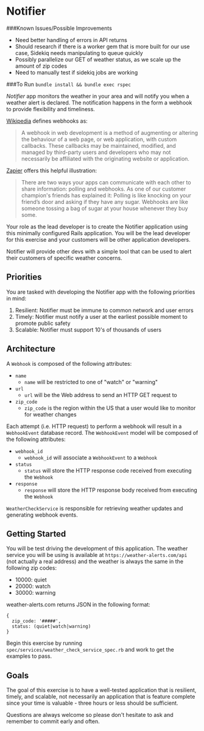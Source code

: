 # Notifier

###Known Issues/Possible Improvements
- Need better handling of errors in API returns
- Should research if there is a worker gem that is more built for our use case, Sidekiq needs manipulating to queue quickly
- Possibly parallelize our GET of weather status, as we scale up the amount of zip codes
- Need to manually test if sidekiq jobs are working

###To Run
`bundle install && bundle exec rspec`

_Notifier_ app monitors the weather in your area and will notify you when
a weather alert is declared. The notification happens in the form a webhook to
provide flexibility and timeliness.

[Wikipedia](https://en.wikipedia.org/wiki/Webhook) defines webhooks as:

> A webhook in web development is a method of augmenting or altering the
> behaviour of a web page, or web application, with custom callbacks. These
> callbacks may be maintained, modified, and managed by third-party users and
> developers who may not necessarily be affiliated with the originating website
> or application.

[Zapier](https://zapier.com/blog/what-are-webhooks/) offers this helpful illustration:

> There are two ways your apps can communicate with each other to share
> information: polling and webhooks. As one of our customer champion's friends
> has explained it: Polling is like knocking on your friend’s door and asking
> if they have any sugar. Webhooks are like someone tossing a bag of sugar at
> your house whenever they buy some.

Your role as the lead developer is to create the Notifier application using
this minimally configured Rails application. You will be the lead developer for
this exercise and your customers will be other application developers.

Notifier will provide other devs with a simple tool that can be used to alert
their customers of specific weather concerns.

## Priorities

You are tasked with developing the Notifier app with the following priorities in mind:

1. Resilient: Notifier must be immune to common network and user errors
2. Timely: Notifier must notify a user at the earliest possible moment to promote public safety
3. Scalable: Notifier must support 10's of thousands of users

## Architecture

A `Webhook` is composed of the following attributes:

- `name`
  - `name` will be restricted to one of "watch" or "warning"
- `url`
  - `url` will be the Web address to send an HTTP GET request to
- `zip_code`
  - `zip_code` is the region within the US that a user would like to monitor for weather changes

Each attempt (i.e. HTTP request) to perform a webhook will result in
a `WebhookEvent` database record. The `WebhookEvent` model will be composed of
the following attributes:

- `webhook_id`
  - `webhook_id` will associate a `WebhookEvent` to a `Webhook`
- `status`
  - `status` will store the HTTP response code received from executing the `Webhook`
- `response`
  - `response` will store the HTTP response body received from executing the `Webhook`

`WeatherCheckService` is responsible for retrieving weather updates and
generating webhook events.

## Getting Started

You will be test driving the development of this application. The weather
service you will be using is available at `https://weather-alerts.com/api` (not
actually a real address) and the weather is always the same in the following
zip codes:

- 10000: quiet
- 20000: watch
- 30000: warning

weather-alerts.com returns JSON in the following format:

```
{
  zip_code: '#####',
  status: (quiet|watch|warning)
}
```

Begin this exercise by running `spec/services/weather_check_service_spec.rb`
and work to get the examples to pass.

## Goals

The goal of this exercise is to have a well-tested application that is
resilient, timely, and scalable, not necessarily an application that is feature
complete since your time is valuable - three hours or less should be sufficient.

Questions are always welcome so please don't hesitate to ask and remember to
commit early and often.
